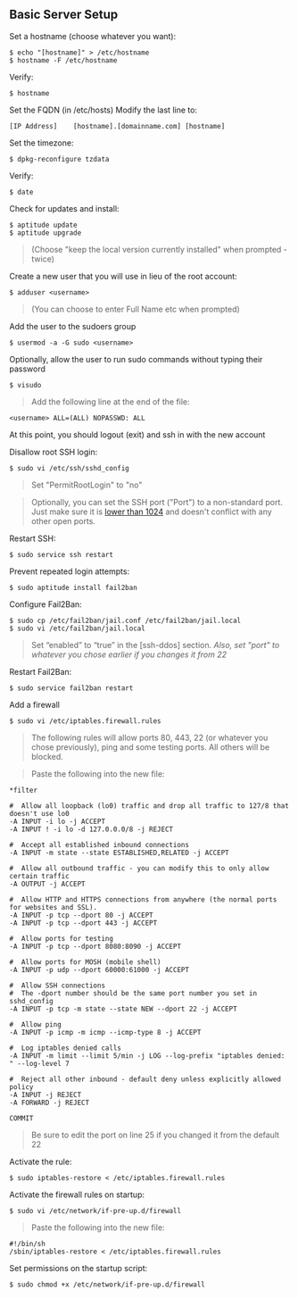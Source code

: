 ## Basic Server Setup ##

Set a hostname (choose whatever you want):

    $ echo "[hostname]" > /etc/hostname
    $ hostname -F /etc/hostname

Verify:

    $ hostname

Set the FQDN (in /etc/hosts)
Modify the last line to:

    [IP Address]    [hostname].[domainname.com] [hostname]

Set the timezone:

    $ dpkg-reconfigure tzdata

Verify:

    $ date

Check for updates and install:

    $ aptitude update
    $ aptitude upgrade

> (Choose "keep the local version currently installed" when prompted - twice)

Create a new user that you will use in lieu of the root account:

    $ adduser <username>

> (You can choose to enter Full Name etc when prompted)

Add the user to the sudoers group

    $ usermod -a -G sudo <username>

Optionally, allow the user to run sudo commands without typing their password

    $ visudo

> Add the following line at the end of the file:

    <username> ALL=(ALL) NOPASSWD: ALL

At this point, you should logout (exit) and ssh in with the new account

Disallow root SSH login:

    $ sudo vi /etc/ssh/sshd_config

> Set "PermitRootLogin" to "no"

> Optionally, you can set the SSH port ("Port") to a non-standard port. Just
> make sure it is [lower than 1024](http://unix.stackexchange.com/questions/16564/why-are-the-first-1024-ports-restricted-to-the-root-user-only)
> and doesn't conflict with any other open ports.

Restart SSH:

    $ sudo service ssh restart

Prevent repeated login attempts:

    $ sudo aptitude install fail2ban

Configure Fail2Ban:

    $ sudo cp /etc/fail2ban/jail.conf /etc/fail2ban/jail.local
    $ sudo vi /etc/fail2ban/jail.local

> Set “enabled” to “true” in the [ssh-ddos] section.
> *Also, set "port" to whatever you chose earlier if you changes it from 22*

Restart Fail2Ban:

    $ sudo service fail2ban restart

Add a firewall

    $ sudo vi /etc/iptables.firewall.rules

> The following rules will allow ports 80, 443, 22 (or whatever you chose
> previously), ping and some testing ports. All others will be blocked.

> Paste the following into the new file:

    *filter

    #  Allow all loopback (lo0) traffic and drop all traffic to 127/8 that doesn't use lo0
    -A INPUT -i lo -j ACCEPT
    -A INPUT ! -i lo -d 127.0.0.0/8 -j REJECT

    #  Accept all established inbound connections
    -A INPUT -m state --state ESTABLISHED,RELATED -j ACCEPT

    #  Allow all outbound traffic - you can modify this to only allow certain traffic
    -A OUTPUT -j ACCEPT

    #  Allow HTTP and HTTPS connections from anywhere (the normal ports for websites and SSL).
    -A INPUT -p tcp --dport 80 -j ACCEPT
    -A INPUT -p tcp --dport 443 -j ACCEPT

    #  Allow ports for testing
    -A INPUT -p tcp --dport 8080:8090 -j ACCEPT

    #  Allow ports for MOSH (mobile shell)
    -A INPUT -p udp --dport 60000:61000 -j ACCEPT

    #  Allow SSH connections
    #  The -dport number should be the same port number you set in sshd_config
    -A INPUT -p tcp -m state --state NEW --dport 22 -j ACCEPT

    #  Allow ping
    -A INPUT -p icmp -m icmp --icmp-type 8 -j ACCEPT

    #  Log iptables denied calls
    -A INPUT -m limit --limit 5/min -j LOG --log-prefix "iptables denied: " --log-level 7

    #  Reject all other inbound - default deny unless explicitly allowed policy
    -A INPUT -j REJECT
    -A FORWARD -j REJECT

    COMMIT

> Be sure to edit the port on line 25 if you changed it from the default 22

Activate the rule:

    $ sudo iptables-restore < /etc/iptables.firewall.rules

Activate the firewall rules on startup:

    $ sudo vi /etc/network/if-pre-up.d/firewall

> Paste the following into the new file:
    
    #!/bin/sh
    /sbin/iptables-restore < /etc/iptables.firewall.rules

Set permissions on the startup script:

    $ sudo chmod +x /etc/network/if-pre-up.d/firewall
